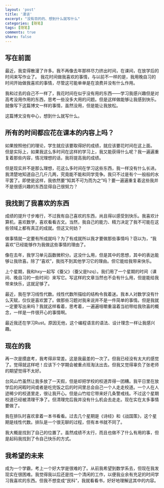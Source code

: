 ```yaml
---
layout: 'post'
title: '漫谈'
excerpt: "没有目的的、想到什么就写什么"
categories: [随笔]
tags: [随笔]
comments: true
share: false
---
```

## 写在前面
最近，我变得散漫了许多。我不再像去年那样尽力挤出时间，在课间，在放学后的时间来写作业了。
我花时间做我喜欢的事情，与以前不一样的是，我用晚自习的时间开始做我喜欢的事情，尽管这可能单单是在浪费并没有什么作用。

我和过去的自己不一样了，我花时间在似乎没有用的东西——学习我感兴趣但是对高考没用作用的东西，思考一些没多大用的问题。但是这样做能够让我感到快乐。就像写下这篇博文一样的事情，虽然没用，但是能让我放松。

这篇博文没有中心，想到什么就写什么。

## 所有的时间都应花在课本的内容上吗？
如果按照他们的理论，学生就应该要取得好的成绩，就应该要花时间在这上面。
但是实际上，如果我这么多时间在这样的学习上，我又能获得什么呢？我一遍遍重复着那些内容，情况理想的话，我将提高我的成绩。

但是现实并不是那么理想，花这么多时间在学习这些东西，我一样没有什么长进。
我清楚地知道自己几斤几两，究竟能不能和同学竞争。我只不过是有个一般般的水平罢了。即使是这样，我依然要“知其不可为而为之”吗？要一遍遍重复着这些我并不是很感兴趣的东西显得自己很努力？

## 我找到了我喜欢的东西
成绩的提升寸步难行，不过我有自己喜欢的东西，尚且得以感受到快乐。我喜欢计算机，喜欢数学，喜欢看看古文。当然，我自己的能力、精力决定了我不可能在这些领域上都有真正的成就。但这又何妨？

做事情就一定要有所成就吗？为了有成就所以我才要做那些事情吗？窃以为，“我喜欢”已经能够作为我做这些事情的理由了。

像在去年，我学习单元函数微积分。这没什么用，但是其中的思想，其中的表达能够让我欣喜。除了“喜欢”，我找不到其他学习它的理由。但它能给我带来快乐。

上个星期，我和hxy一起写《蚕父》（蚕父是hzq）。我们用了一个星期的时间（课间、晚自习的一些时间）来写它。写这样的文章当然也不会有什么用，但是能给我带来快乐，这就足够了。

最近，我在学习线性代数。线性代数所描绘的结构令我着迷。我本人对数学没有什么天赋，仅仅是喜欢罢了。做那些习题对我来说并不是一件简单的事情。但是我就一定要写出来吗？我就这样看着，思考着，一遍遍咀嚼重温着当初带给我欣喜的概念，一样是一件很开心的事情啊。

最近我还在学习Rust。原因无他，这个编程语言的语法、设计理念一样让我感兴趣。

## 现在的我
再一次是摸底考，我考得非常差。这是我最差的一次了。但我已经没有太大的感觉了。觉得就这样吧！应该下个学期会被重点班淘汰出去。但我又觉得辜负了张老师的期望觉得不太好。

台风山竹虽然让我多放了一天假，但是却把学校的校道弄得一团糟。我平日里在放学后的闲暇时间或者是吃完饭之后的时间里总会自己一个人走走校道。一个人在人迹稀少的校道里走，很让我开心。但是山竹给它带来好几条警戒线。不过这个星期校道已经被清理干净了。但清理完后我并没有什么机会去走走。现在实在太多事情要做了。

我在排队时喜欢拿着一本书看看。过去几个星期是《诗经》和《战国策》，这个星期是线性代数。排队是一个很无聊的过程，但有本书就不同了。

我大概是找到了自己的位置了。虽然成绩不太行，而且也做不了什么有用的事，但是起码我找到了令自己快乐的方式。

## 我希望的未来
成为一个学霸，考上一个好大学是很难的了。从前我希望到数学系去，但现在我发现实在很困难。我觉得我以后还是找一个清闲的工作，以便我业余有充足的时间学习我喜欢的东西。但我不想变成“民科”，我就看看书，好好地理解这其中的内容。
